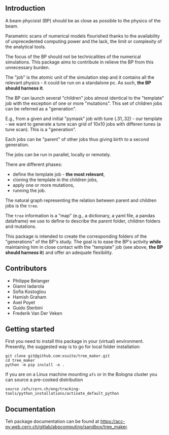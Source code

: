 ## Introduction
A beam phycisist (BP) should be as close as possible to the physics of the beam.

Parametric scans of numerical models flourished thanks to the availability 
of unprecedented computing power and the lack, the limit or complexity of the analytical tools. 

The focus of the BP should not be technicalities of the numerical simulations.
This package aims to contribute in relieve the BP from this unnecessary burden.

The "job" is the atomic unit of the simulation step and it contains all the relevant physics - it could be run on a standalone pc.
As such, **the BP should harness it**.


The BP can launch several "children" jobs almost identical to the "template" job with the exception of one or more "mutations".
This set of children jobs can be referred as a "generation".

E.g., from a given and initial "pymask" job with tune (.31,.32) - our template - we want to generate a tune scan grid of 10x10 jobs with differen tunes (a tune scan). 
This is a "generation".

Each jobs can be "parent" of other jobs thus giving birth to a second generation.

The jobs can be run in parallel, locally or remotely.

There are different phases:
- define the template job - **the most relevant**,
- cloning the template in the children jobs,
- apply one or more mutations,
- running the job.

The natural graph representing the relation between parent and children jobs is the `tree`.

The `tree` information is a "map" (e.g., a dictionary, a yaml file, a pandas dataframe) we use to define to describe the parent folder, children folders and mutations.

This package is intended to create the corresponding folders of the "generations" of the BP's study. The goal is to ease the BP's activity **while** maintaining him in close contact with the "template" job (see above, **the BP should harness it**) and offer an adequate flexibility.

## Contributors

- Philippe Belanger
- Gianni Iadarola
- Sofia Kostoglou
- Hamish Graham
- Axel Poyet
- Guido Sterbini
- Frederik Van Der Veken

## Getting started

First you need to install this package in your (virtual) environment. Presently, the suggested way is to go for local folder installation:
```
git clone git@github.com:xsuite/tree_maker.git
cd tree_maker
python -m pip install -e .
```

If you are on a Linux machine mounting `afs` or in the Bologna cluster you can source a pre-cooked distribution
```
source /afs/cern.ch/eng/tracking-tools/python_installations/activate_default_python
```

## Documentation

Teh package documentation can be found at https://acc-py.web.cern.ch/gitlab/abpcomputing/sandbox/tree_maker.

